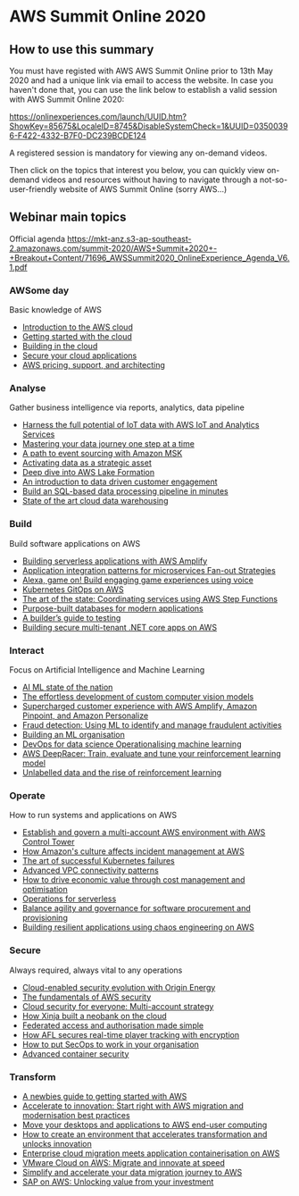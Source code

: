# AWS Summit Online 2020

## How to use this summary

You must have registed with AWS AWS Summit Online prior to 13th May 2020 and had a unique link via email to access the website. In case you haven't done that, you can use the link below to establish a valid session with AWS Summit Online 2020:

<https://onlinexperiences.com/launch/UUID.htm?ShowKey=85675&LocaleID=8745&DisableSystemCheck=1&UUID=03500396-F422-4332-B7F0-DC239BCDE124>

A registered session is mandatory for viewing any on-demand videos.

Then click on the topics that interest you below, you can quickly view on-demand videos and resources without having to navigate through a not-so-user-friendly website of AWS Summit Online (sorry AWS...)

## Webinar main topics

Official agenda <https://mkt-anz.s3-ap-southeast-2.amazonaws.com/summit-2020/AWS+Summit+2020+-+Breakout+Content/71696_AWSSummit2020_OnlineExperience_Agenda_V6.1.pdf>

### AWSome day

Basic knowledge of AWS

- [Introduction to the AWS cloud](<AWSome day/1 - Introduction to the AWS cloud.md>)
- [Getting started with the cloud](<AWSome day/2 - Getting started with the cloud.md>)
- [Building in the cloud](<AWSome day/3 - Building in the cloud.md>)
- [Secure your cloud applications](<AWSome day/4 - Secure your cloud applications.md>)
- [AWS pricing, support, and architecting](<AWSome day/5 - AWS pricing, support, and architecting.md>)

### Analyse

Gather business intelligence via reports, analytics, data pipeline

- [Harness the full potential of IoT data with AWS IoT and Analytics Services](<Analyse/1 - Harness the full potential of IoT data with AWS IoT and Analytics Services.md>)
- [Mastering your data journey one step at a time](<Analyse/2 - Mastering your data journey one step at a time.md>)
- [A path to event sourcing with Amazon MSK](<Analyse/3 - A path to event sourcing with Amazon MSK.md>)
- [Activating data as a strategic asset](<Analyse/4 - Activating data as a strategic asset.md>)
- [Deep dive into AWS Lake Formation](<Analyse/5 - Deep dive into AWS Lake Formation.md>)
- [An introduction to data driven customer engagement](<Analyse/6 - An introduction to data driven customer engagement.md>)
- [Build an SQL-based data processing pipeline in minutes](<Analyse/7 - Build an SQL-based data processing pipeline in minutes.md>)
- [State of the art cloud data warehousing](<Analyse/8 - State of the art cloud data warehousing.md>)

### Build

Build software applications on AWS

- [Building serverless applications with AWS Amplify](<Build/1 - Building serverless applications with AWS Amplify.md>)
- [Application integration patterns for microservices Fan-out Strategies](<Build/2 - Application integration patterns for microservices Fan-out Strategies.md>)
- [Alexa, game on! Build engaging game experiences using voice](<Build/3 - Alexa, game on! Build engaging game experiences using voice.md>)
- [Kubernetes GitOps on AWS](<Build/4 - Kubernetes GitOps on AWS.md>)
- [The art of the state: Coordinating services using AWS Step Functions](<Build/5 - The art of the state: Coordinating services using AWS Step Functions.md>)
- [Purpose-built databases for modern applications](<Build/6 - Purpose-built databases for modern applications.md>)
- [A builder’s guide to testing](<Build/7 - A builder’s guide to testing.md>)
- [Building secure multi-tenant .NET core apps on AWS](<Build/8 - Building secure multi-tenant .NET core apps on AWS.md>)

### Interact

Focus on Artificial Intelligence and Machine Learning

- [AI ML state of the nation](<Interact/1 - AI ML state of the nation.md>)
- [The effortless development of custom computer vision models](<Interact/2 - The effortless development of custom computer vision models.md>)
- [Supercharged customer experience with AWS Amplify, Amazon Pinpoint, and Amazon Personalize](<Interact/3 - Supercharged customer experience with AWS Amplify, Amazon Pinpoint, and Amazon Personalize.md>)
- [Fraud detection: Using ML to identify and manage fraudulent activities](<Interact/4 - Fraud detection: Using ML to identify and manage fraudulent activities.md>)
- [Building an ML organisation](<Interact/5 - Building an ML organisation.md>)
- [DevOps for data science Operationalising machine learning](<Interact/6 - DevOps for data science Operationalising machine learning.md>)
- [AWS DeepRacer: Train, evaluate and tune your reinforcement learning model](<Interact/7 - AWS DeepRacer: Train, evaluate and tune your reinforcement learning model.md>)
- [Unlabelled data and the rise of reinforcement learning](<Interact/8 - Unlabelled data and the rise of reinforcement learning.md>)

### Operate

How to run systems and applications on AWS

- [Establish and govern a multi-account AWS environment with AWS Control Tower](<Operate/1 - Establish and govern a multi-account AWS environment with AWS Control Tower.md>)
- [How Amazon's culture affects incident management at AWS](<Operate/2 - How Amazon's culture affects incident management at AWS.md>)
- [The art of successful Kubernetes failures](<Operate/3 - The art of successful Kubernetes failures.md>)
- [Advanced VPC connectivity patterns](<Operate/4 - Advanced VPC connectivity patterns.md>)
- [How to drive economic value through cost management and optimisation](<Operate/5 - How to drive economic value through cost management and optimisation.md>)
- [Operations for serverless](<Operate/6 - Operations for serverless.md>)
- [Balance agility and governance for software procurement and provisioning](<Operate/7 - Balance agility and governance for software procurement and provisioning.md>)
- [Building resilient applications using chaos engineering on AWS](<Operate/8 - Building resilient applications using chaos engineering on AWS.md>)

### Secure

Always required, always vital to any operations

- [Cloud-enabled security evolution with Origin Energy](<Secure/1 - Cloud-enabled security evolution with Origin Energy.md>)
- [The fundamentals of AWS security](<Secure/2 - The fundamentals of AWS security.md>)
- [Cloud security for everyone: Multi-account strategy](<Secure/3 - Cloud security for everyone: Multi-account strategy.md>)
- [How Xinja built a neobank on the cloud](<Secure/4 - How Xinja built a neobank on the cloud.md>)
- [Federated access and authorisation made simple](<Secure/5 - Federated access and authorisation made simple.md>)
- [How AFL secures real-time player tracking with encryption](<Secure/6 - How AFL secures real-time player tracking with encryption.md>)
- [How to put SecOps to work in your organisation](<Secure/7 - How to put SecOps to work in your organisation.md>)
- [Advanced container security](<Secure/8 - Advanced container security.md>)

### Transform

- [A newbies guide to getting started with AWS](<Transform/1 - A newbies guide to getting started with AWS.md>)
- [Accelerate to innovation: Start right with AWS migration and modernisation best practices](<Transform/2 - Accelerate to innovation: Start right with AWS migration and modernisation best practices.md>)
- [Move your desktops and applications to AWS end-user computing](<Transform/3 - Move your desktops and applications to AWS end-user computing.md>)
- [How to create an environment that accelerates transformation and unlocks innovation](<Transform/4 - How to create an environment that accelerates transformation and unlocks innovation.md>)
- [Enterprise cloud migration meets application containerisation on AWS](<Transform/5 - Enterprise cloud migration meets application containerisation on AWS.md>)
- [VMware Cloud on AWS: Migrate and innovate at speed](<Transform/6 - VMware Cloud on AWS: Migrate and innovate at speed.md>)
- [Simplify and accelerate your data migration journey to AWS](<Transform/7 - Simplify and accelerate your data migration journey to AWS.md>)
- [SAP on AWS: Unlocking value from your investment](<Transform/8 - SAP on AWS: Unlocking value from your investment.md>)
